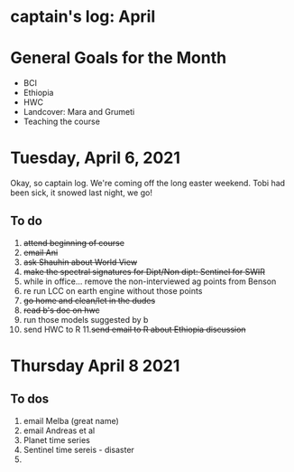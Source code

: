 
# captain's log: April

# General Goals for the Month
- BCI
- Ethiopia
- HWC
- Landcover: Mara and Grumeti
- Teaching the course


# Tuesday, April 6, 2021

Okay, so captain log. We're coming off the long easter weekend. Tobi had been sick, it snowed last night, we go! 


## To do 

1. ~~attend beginning of course~~
2. ~~email Ani~~
3. ~~ask Shauhin about World View~~
4. ~~make the spectral signatures for Dipt/Non dipt: Sentinel for SWIR~~
5. while in office... remove the non-interviewed ag points from Benson 
6. re run LCC on earth engine without those points
7. ~~go home and clean/let in the dudes~~
8. ~~read b's doc on hwc~~
9. run those models suggested by b
10. send HWC to R
11.~~send email to R about Ethiopia discussion~~

# Thursday April 8 2021

## To dos 
1. email Melba (great name)
2. email Andreas et al
3. Planet time series 
4. Sentinel time sereis - disaster
5. 
